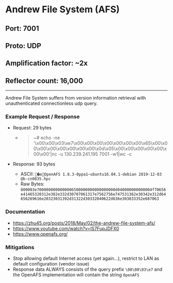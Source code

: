 # Andrew File System (AFS)

## Port: 7001

## Proto: UDP

## Amplification factor: ~2x

## Reflector count: 16,000

---

Andrew File System suffers from version information retrieval with unauthenticated connectionless udp query.

### Example Request / Response

- Request: 29 bytes

  - > ~# echo -ne '\x00\x00\x03\xe7\x00\x00\x00\x00\x00\x00\x00\x65\x00\x00\x00\x00\x00\x00\x00\x00\x0d\x05\x00\x00\x00\x00\x00\x00\x00'|nc -u 130.239.241.195 7001 -w1|wc -c

- Response: 93 bytes

  - ASCII: `�eOpenAFS 1.8.3-0ppa1~ubuntu16.04.1-debian 2019-12-03 @b-cn0835.hpc`
  - Raw Bytes: `000003e7000000000000006500000000000000000d040000000000004f70656e41465320312e382e332d30707061317e7562756e747531362e30342e312d64656269616e20323031392d31322d30332040622d636e303833352e687063`

### Documentation

- <https://zhu45.org/posts/2018/May/02/the-andrew-file-system-afs/>
- <https://www.youtube.com/watch?v=lS7FupJDFX0>
- <https://www.openafs.org/>

### Mitigations

- Stop allowing default Internet access (yet again...), restrict to LAN as default configuration (vendor issue)
- Response data ALWAYS consists of the query prefix `\00\00\03\e7` and the OpenAFS implementation will contain the string `OpenAFS`
